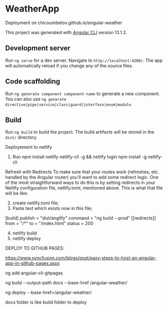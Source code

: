 # WeatherApp

Deployment on chicoumbetov.github.io/angular-weather

This project was generated with [Angular CLI](https://github.com/angular/angular-cli) version 13.1.2.

## Development server

Run `ng serve` for a dev server. Navigate to `http://localhost:4200/`. The app will automatically reload if you change any of the source files.

## Code scaffolding

Run `ng generate component component-name` to generate a new component. You can also use `ng generate directive|pipe|service|class|guard|interface|enum|module`.

## Build

Run `ng build` to build the project. The build artifacts will be stored in the `dist/` directory.

Deployement to netlify

1. Run npm install netlify netlify-cli -g && netlify login
   npm install -g netlify-cli

Refresh with Redirects
To make sure that your routes work (refreshes, etc. handled by the Angular router) you’ll want to add some redirect logic. One of the most straightforward ways to do this is by setting redirects in your Netlify configuration file, netlify.toml, mentioned above. This is what that file will be like:

2. create netlify.toml file;
3. Paste text which exists now in this file;

[build]
publish = "dist/anglify"
command = "ng build --prod"
[[redirects]]
from = "/\*"
to = "/index.html"
status = 200

4. netlify build
5. netlify deploy

DEPLOY TO GITHUB PAGES:

https://www.syncfusion.com/blogs/post/easy-steps-to-host-an-angular-app-in-github-pages.aspx

ng add angular-cli-ghpages

ng build --output-path docs --base-href /angular-weather/

ng deploy --base-href=/angular-weather/

docs folder is like build folder to deploy
